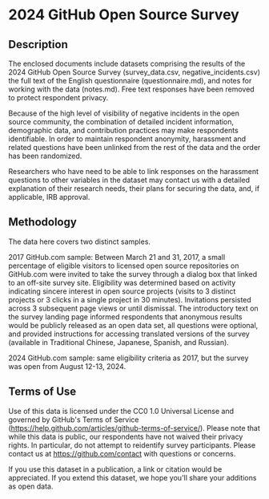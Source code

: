 # 2024 GitHub Open Source Survey

## Description

The enclosed documents include datasets comprising the results of the 2024 GitHub Open Source Survey (survey_data.csv, negative_incidents.csv) the full text of the English questionnaire (questionnaire.md), and notes for working with the data (notes.md). Free text responses have been removed to protect respondent privacy.

Because of the high level of visibility of negative incidents in the open source community, the combination of detailed incident information, demographic data, and contribution practices may make respondents identifiable. In order to maintain respondent anonymity, harassment and related questions have been unlinked from the rest of the data and the order has been randomized. 

Researchers who have need to be able to link responses on the harassment questions to other variables in the dataset may contact us with a detailed explanation of their research needs, their plans for securing the data, and, if applicable, IRB approval.

## Methodology

The data here covers two distinct samples.

2017 GitHub.com sample: Between March 21 and 31, 2017, a small percentage of eligible visitors to licensed open source repositories on GitHub.com were invited to take the survey through a dialog box that linked to an off-site survey site. Eligibility was determined based on activity indicating sincere interest in open source projects (visits to 3 distinct projects or 3 clicks in a single project in 30 minutes). Invitations persisted across 3 subsequent page views or until dismissal. The introductory text on the survey landing page informed respondents that anonymous results would be publicly released as an open data set, all questions were optional, and provided instructions for accessing translated versions of the survey (available in Traditional Chinese, Japanese, Spanish, and Russian).

2024 GitHub.com sample: same eligibility criteria as 2017, but the survey was open from August 12-13, 2024.

## Terms of Use

Use of this data is licensed under the CC0 1.0 Universal License and governed by GitHub's Terms of Service (https://help.github.com/articles/github-terms-of-service/). Please note that while this data is public, our respondents have not waived their privacy rights. In particular, do not attempt to reidentify survey participants. Please contact us at https://github.com/contact with questions or concerns.

If you use this dataset in a publication, a link or citation would be appreciated. If you extend this dataset, we hope you'll share your additions as open data.
